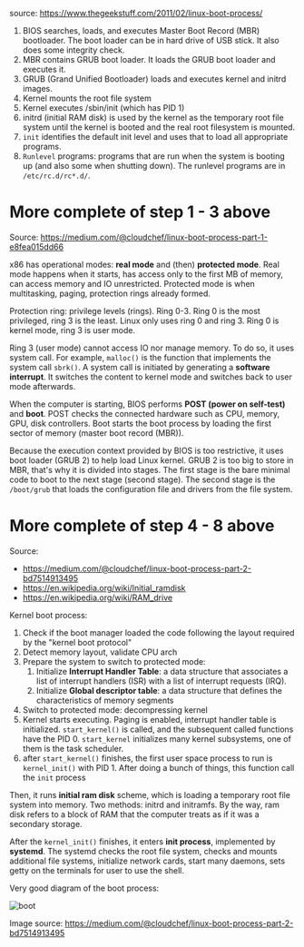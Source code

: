 source: https://www.thegeekstuff.com/2011/02/linux-boot-process/

1. BIOS searches, loads, and executes Master Boot Record (MBR) bootloader. The boot loader can be in hard drive of USB stick. It also does some integrity check.
2. MBR contains GRUB boot loader. It loads the GRUB boot loader and executes it.
3. GRUB (Grand Unified Bootloader) loads and executes kernel and initrd images.
4. Kernel mounts the root file system
5. Kernel executes /sbin/init (which has PID 1)
6. initrd (initial RAM disk) is used by the kernel as the temporary root file system until the kernel is booted and the real root filesystem is mounted.
7. `init` identifies the default init level and uses that to load all appropriate programs.
8. `Runlevel` programs: programs that are run when the system is booting up (and also some when shutting down). The runlevel programs are in `/etc/rc.d/rc*.d/`.

# More complete of step 1 - 3 above

Source: https://medium.com/@cloudchef/linux-boot-process-part-1-e8fea015dd66

x86 has operational modes: **real mode** and (then) **protected mode**. Real mode happens when it starts, has access only to the first MB of memory, can access memory and IO unrestricted. Protected mode is when multitasking, paging, protection rings already formed.

Protection ring: privilege levels (rings). Ring 0-3. Ring 0 is the most privileged, ring 3 is the least. Linux only uses ring 0 and ring 3. Ring 0 is kernel mode, ring 3 is user mode.

Ring 3 (user mode) cannot access IO nor manage memory. To do so, it uses system call. For example, `malloc()` is the function that implements the system call `sbrk()`. A system call is initiated by generating a **software interrupt**. It switches the content to kernel mode and switches back to user mode afterwards.

When the computer is starting, BIOS performs **POST (power on self-test)** and **boot**. POST checks the connected hardware such as CPU, memory, GPU, disk controllers. Boot starts the boot process by loading the first sector of memory (master boot record (MBR)).

Because the execution context provided by BIOS is too restrictive, it uses boot loader (GRUB 2) to help load Linux kernel. GRUB 2 is too big to store in MBR, that's why it is divided into stages. The first stage is the bare minimal code to boot to the next stage (second stage). The second stage is the `/boot/grub` that loads the configuration file and drivers from the file system.

# More complete of step 4 - 8 above

Source: 

- https://medium.com/@cloudchef/linux-boot-process-part-2-bd7514913495
- https://en.wikipedia.org/wiki/Initial_ramdisk
- https://en.wikipedia.org/wiki/RAM_drive

Kernel boot process:

1. Check if the boot manager loaded the code following the layout required by the "kernel boot protocol"
2. Detect memory layout, validate CPU arch
3. Prepare the system to switch to protected mode:
   1. Initialize **Interrupt Handler Table**: a data structure that associates a list of interrupt handlers (ISR) with a list of interrupt requests (IRQ).
   2. Initialize **Global descriptor table**: a data structure that defines the characteristics of memory segments
4. Switch to protected mode: decompressing kernel
5. Kernel starts executing. Paging is enabled, interrupt handler table is initialized. `start_kernel()` is called, and the subsequent called functions have the PID 0. `start_kernel` initializes many kernel subsystems, one of them is the task scheduler.
6. after `start_kernel()` finishes, the first user space process to run is `kernel_init()` with PID 1. After doing a bunch of things, this function call the `init` process

Then, it runs **initial ram disk** scheme, which is loading a temporary root file system into memory. Two methods: initrd and initramfs. By the way, ram disk refers to a block of RAM that the computer treats as if it was a secondary storage.

After the `kernel_init()` finishes, it enters **init process**, implemented by **systemd**. The systemd checks the root file system, checks and mounts additional file systems, initialize network cards, start many daemons, sets getty on the terminals for user to use the shell.

Very good diagram of the boot process:

![boot](https://miro.medium.com/max/700/1*_riwUOYCIRXdZVJHtODxoA.png)

Image source: https://medium.com/@cloudchef/linux-boot-process-part-2-bd7514913495